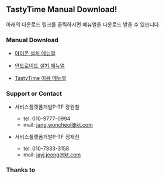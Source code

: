 ## TastyTime Manual Download!

아래의 다운로드 링크를 클릭하시면 메뉴얼을 다운로드 받을 수 있습니다.

### Manual Download

* [아이폰 설치 메뉴얼](https://github.com/hizorro88/TastyTime/edit/master/index.md)

* [안드로이드 설치 메뉴얼](https://github.com/hizorro88/TastyTime/edit/master/index.md)

* [TastyTime 이용 메뉴얼](https://github.com/hizorro88/TastyTime/edit/master/index.md)

### Support or Contact

* 서비스플랫폼개발P-TF 장원철
  - tel: 010-9777-0994
  - mail: jang.woncheol@kt.com

* 서비스플랫폼개발P-TF 정재진
  - tel: 010-7333-3158
  - mail: jayj.jeong@kt.com

### Thanks to
